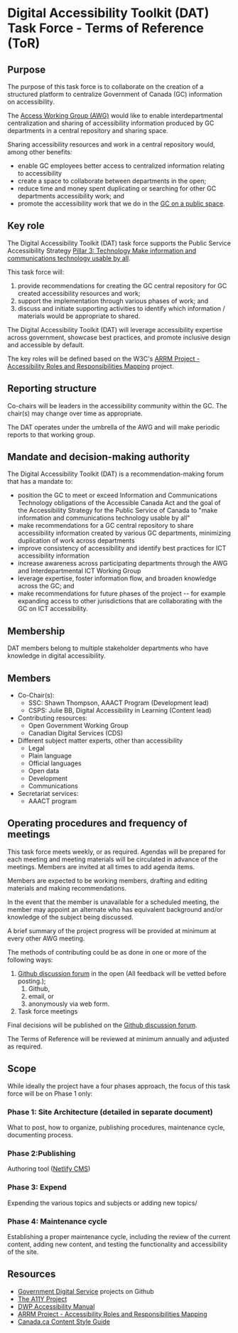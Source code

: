 # Digital Accessibility Toolkit (DAT) Task Force - Terms of Reference (ToR)

## Purpose

The purpose of this task force is to collaborate on the creation of a structured platform to centralize Government of Canada (GC) information on accessibility.

The [Access Working Group (AWG)](https://a11y.canada.ca/en/about/workinggroups/awg/) would like to enable interdepartmental centralization and sharing of accessibility information produced by GC departments in a central repository and sharing space.

Sharing accessibility resources and work in a central repository would, among other benefits:

* enable GC employees better access to centralized information relating to accessibility
* create a space to collaborate between departments in the open; 
* reduce time and money spent duplicating or searching for other GC departments accessibility work; and
* promote the accessibility work that we do in the [GC on a public space](https://a11y.canada.ca/en/). 

## Key role

The Digital Accessibility Toolkit (DAT) task force supports the Public Service Accessibility Strategy [Pillar 3: Technology Make information and communications technology usable by all](https://www.canada.ca/en/government/publicservice/wellness-inclusion-diversity-public-service/diversity-inclusion-public-service/accessibility-public-service/accessibility-strategy-public-service-toc/accessibility-strategy-public-service-technology.html).

This task force will:

1. provide recommendations for creating the GC central repository for GC created accessibility resources and work;
2. support the implementation through various phases of work; and
3. discuss and initiate supporting activities to identify which information / materials would be appropriate to shared.

The Digital Accessibility Toolkit (DAT) will leverage accessibility expertise across government, showcase best practices, and promote inclusive design and accessible by default.

The key roles will be defined based on the W3C's [ARRM Project - Accessibility Roles and Responsibilities Mapping](https://www.w3.org/WAI/EO/wiki/ARRM_Project_-_Accessibility_Roles_and_Responsibilities_Mapping) project.

## Reporting structure

Co-chairs will be leaders in the accessibility community within the GC. The chair(s) may change over time as appropriate.

The DAT operates under the umbrella of the AWG and will make periodic reports to that working group.

## Mandate and decision-making authority

The Digital Accessibility Toolkit (DAT) is a recommendation-making forum that has a mandate to:

* position the GC to meet or exceed Information and Communications Technology obligations of the Accessible Canada Act and the goal of the Accessibility Strategy for the Public Service of Canada to "make information and communications technology usable by all"
* make recommendations for a GC central repository to share accessibility information created by various GC departments, minimizing duplication of work across departments
* improve consistency of accessibility and identify best practices for ICT accessibility information
* increase awareness across participating departments through the AWG and Interdepartmental ICT Working Group
* leverage expertise, foster information flow, and broaden knowledge across the GC; and
* make recommendations for future phases of the project -- for example expanding access to other jurisdictions that are collaborating with the GC on ICT accessibility.

## Membership

DAT members belong to multiple stakeholder departments who have knowledge in digital accessibility. 

## Members

* Co-Chair(s):
  * SSC: Shawn Thompson, AAACT Program (Development lead)
  * CSPS: Julie BB, Digital Accessibility in Learning (Content lead)
* Contributing resources:
  * Open Government Working Group
  * Canadian Digital Services (CDS)
* Different subject matter experts, other than accessibility 
  * Legal
  * Plain language
  * Official languages
  * Open data
  * Development 
  * Communications
* Secretariat services:
  * AAACT program 

## Operating procedures and frequency of meetings

This task force meets weekly, or as required. Agendas will be prepared for each meeting and meeting materials will be circulated in advance of the meetings. Members are invited at all times to add agenda items.

Members are expected to be working members, drafting and editing materials and making recommendations.

In the event that the member is unavailable for a scheduled meeting, the member may appoint an alternate who has equivalent background and/or knowledge of the subject being discussed.

A brief summary of the project progress will be provided at minimum at every other AWG meeting. 

The methods of contributing could be as done in one or more of the following ways:

1. [Github discussion forum](https://github.com/gc-da11yn/gc-da11yn.github.io/discussions) in the open (All feedback will be vetted before posting.);
   1. Github, 
   2. email, or 
   3. anonymously via web form.
2. Task force meetings

Final decisions will be published on the [Github discussion forum](https://github.com/gc-da11yn/gc-da11yn.github.io/discussions).

The Terms of Reference will be reviewed at minimum annually and adjusted as required.

## Scope

While ideally the project have a four phases approach, the focus of this task force will be on Phase 1 only:

### Phase 1: Site Architecture (detailed in separate document)

What to post, how to organize, publishing procedures, maintenance cycle, documenting process.

### Phase 2:Publishing

Authoring tool ([Netlify CMS](https://www.netlifycms.org/))

### Phase 3: Expend

Expending the various topics and subjects or adding new topics/

### Phase 4: Maintenance cycle

Establishing a proper maintenance cycle, including the review of the current content, adding new content, and testing the functionality and accessibility of the site.

## Resources

* [Government Digital Service](https://github.com/orgs/alphagov/projects/4) projects on Github
* [The A11Y Project](https://www.a11yproject.com/)
* [DWP Accessibility Manual](https://accessibility-manual.dwp.gov.uk/)
* [ARRM Project - Accessibility Roles and Responsibilities Mapping](https://www.w3.org/WAI/EO/wiki/ARRM_Project_-_Accessibility_Roles_and_Responsibilities_Mapping)
* [Canada.ca Content Style Guide](https://www.canada.ca/en/treasury-board-secretariat/services/government-communications/canada-content-style-guide.html)
